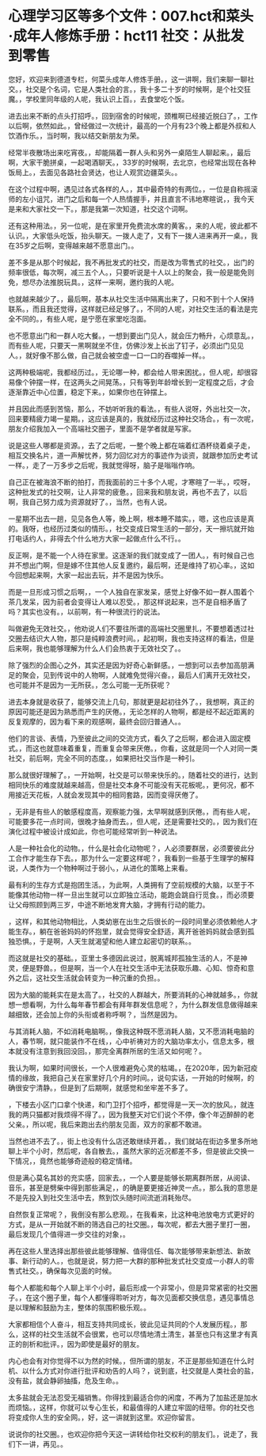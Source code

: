 # 心理学习区等多个文件：007.hct和菜头·成年人修炼手册：hct11 社交：从批发到零售

您好，欢迎来到德道专栏，何菜头成年人修炼手册。，这一讲啊，我们来聊一聊社交。，社交是个名词，它是人类社会的言。，我十多二十岁的时候啊，是个社交狂魔。，学校里同年级的人呢，我认识上百。，去食堂吃个饭。

进去出来不断的点头打招呼。，回到宿舍的时候呢，颈椎啊已经接近脱臼了。，工作以后啊，依然如此。，曾经做过一次统计，最高的一个月有23个晚上都是外叔和人饮酒作乐。，当时啊，我以结交新朋友为荣。

经常半夜散场出来吃宵夜。，却能隔着一群人头和另外一桌陌生人聊起来。，最后啊，大家干脆拼桌，一起喝酒聊天。，33岁的时候啊，去北京，也经常出现在各种饭局上。，去面见各路社会贤达，也让人观赏边疆菜头。。

在这个过程中啊，遇见过各式各样的人。，其中最奇特的有两位。，一位是自称摇滚师的左小诅咒，进门之后和每一个人热情握手，并且直言不讳地寒暄说，，我今天是来和大家社交一下。，那是我第一次知道，社交这个词啊。

还有这种用法。，另一位呢，是在家里开免费流水席的黄客。，来的人呢，彼此都不认识。，大家低头吃饭，抬头聊天。一拨人走了，又有下一拨人进来再开一桌。，我在35岁之后啊，变得越来越不愿意出门。。

差不多是从那个时候起，我不再批发式的社交，而是改为零售式的社交。，出门的频率很低，每次啊，减三五个人。，只要听说是十人以上的聚会，我一般是能免则免，想尽办法推脱玩具。，这样一来啊，邀约我的人呢。

也就越来越少了。，最后啊，基本从社交生活中隔离出来了，只和不到十个人保持联系。，而且我还觉得，这样就已经足够了。，不同的人呢，对社交生活的看法是完全不同的。，有些人呢，是宁愿在家里吃泡面。

也不愿意出门和一群人吃大餐。，一想到要出门见人，就会压力畅升，心烦意乱。，而有些人呢，只要天一黑啊就坐不住，仿佛沙发上长出了钉子，必须出门见见人。，就好像不那么做，自己就会被空虚一口一口的吞噬掉一样。。

这两种极端呢，我都经历过。，无论哪一种，都会给人带来困扰。，但人呢，却很容易像个钟摆一样，在这两头之间晃荡。，只有等到年龄增长到一定程度之后，才会逐渐靠近中心位置，稳定下来。，如果你也在钟摆上。

并且因此而感到苦恼，那么，不妨听听我的看法。，有些人说呀，外出社交一次，回来要精疲力竭一星期。，这应该是真的，我就经历过这种社交场合。，有一次呢，朋友介绍我加入一个高端社交圈子，里面不是学者就是写家。

说是这些人哪都是资源。，去了之后呢，一整个晚上都在端着红酒杯绕着桌子走，相互交换名片，道一声解忧养，努力回忆对方的事迹作为谈资，就跟参加历史考试一样。，走了一万多步之后呢，我就觉得呀，脑子是嗡嗡作响。

自己正在被海浪不断的拍打，而我面前的三十多个人呢，才寒暄了一半。，哎呀，这种批发式的社交啊，让人非常的疲惫。，回来我和朋友说，再也不去了，以后啊，我自己努力成为资源就好了。，当然，也有人说。

一星期不出去一趟，见见各色人等，晚上啊，根本睡不踏实。，嗯，这也应该是真的。我呀，也经历过类似的情形。，社交变成日常生活的一部分，天一擦坑就开始打电话约人，非得去个什么地方大家一起做点什么不行。。

反正啊，是不能一个人待在家里。这逐渐的我们就变成了一团人。，有时候自己也并不想出门啊，但是嫁不住其他人反复邀约，最后啊，还是维持了初心率。，这如今回想起来啊，大家一起出去玩，并不是因为快乐。

而是一旦形成习惯之后啊，，一个人独自在家发呆，感觉上好像不如一群人围着个茶几发呆，因为前者会变得让人难以忍受。，那这样说起来，岂不是自相矛盾了吗？其实也没有。，以前啊，有一种很流行的说法。

叫做避免无效社交。，他劝说人们不要往所谓的高端社交圈里扎，不要想着透过社交圈去结识大人物，那只是纯粹浪费时间。，起初啊，我也支持这样的看法，但是后来啊，我也能够理解为什么人们会热衷于无效社交了。。

除了强烈的企图心之外，其实还是因为好奇心新鲜感。，一想到可以去参加高朋满足的聚会，见到传说中的人物啊，人就难免觉得兴奋。，最后人们离开无效社交，也可能并不是因为一无所获。，怎么可能一无所获呢？

进去本身就是收获了，能够交流上几句，那就更是起初往外了。，我想啊，真正的原因可能还是因为熟悉而产生的厌倦。，无论怎样的人物啊，都是经不起近距离的反复观摩的，因为看下来的观感啊，最终会回归普通人。。

他们的言谈、表情，乃至彼此之间的交流方式，看久了之后啊，都会进入固定模式。，而这也就意味着重复，而重复会带来厌倦。，你看，这就是同一个人对同一类社交，前后啊，完全不同的态度。，如果把社交当作是一种引。

那么就很好理解了。，一开始啊，社交是可以带来快乐的。，随着社交的进行，达到相同快乐的难度就越来越高，但是社交本身不可能没有天花板呢。，更何况，都不用接近天花板，人就会发现其中的相同套路，因而变得厌倦了。

，无非是有些人的敏感程度高，观察能力强，太早啊就感到厌倦。，而有些人呢，可能要多花一点时间，很晚才抽身而去。，但人呢，还是需要社交的。，因为我们在演化过程中被设计成如此，你也可能经常听到一种说法。

人是一种社会化的动物。，什么是社会化动物呢？，人必须要群居，必须要彼此分工合作才能生存下去。，那为什么一定要这样呢？，我看到一些基于生理学的解释说，人类作为一个物种啊过于弱小。，从进化的策略上来看。

最有利的生存方式是抱团生活。，为此啊，人类拥有了空前规模的大脑，以至于不能像其他动物一样一旦出生就可以立即独立活动，能跑会跳自行觅食。，而必须要让父母照顾到两三岁，中途不断地发育大脑，才拥有行动的能力。

，这样，和其他动物相比，人类幼崽在出生之后很长的一段时间里必须依赖他人才能生存。，躺在爸爸妈妈的怀抱里，就会觉得安全舒适，离开爸爸妈妈就会感到孤独恐惧。，于是啊，人天生就渴望和他人建立起密切的联系。。

而这就是社交的基础。，亚里士多德因此说过，脱离城邦孤独生活的人，不是神灵，便是野兽。，但是啊，当一个人在社交生活中无法获取乐趣、心知、惊奇和意外之后，这社交生活就会转变为一种沉重的负担。。

因为大脑的能耗实在是太高了。，社交的人群越大，所要消耗的心神就越多。，你就想一想看啊，为什么每年春节都会有拜年群发信息呢？，为什么群发信息做得越来越细致，还会加上你的头衔或者称呼啊？，当然是因为。

与其消耗人脑，不如消耗电脑啊。，像我这种既不愿消耗人脑，又不愿消耗电脑的人，春节啊，就只能装作不在线，，心中祈祷对方的大脑功率太小，信息太多，根本就没有注意到我回没回。，那完全离群所居的生活又如何呢？。

我认为啊，如果时间很长，一个人很难避免心灵的枯竭。，在2020年，因为新冠疫情的缘故，我把自己关在家里好几个月的时间。，说句实话，一开始的时候啊，的确很安宁清静。，但是到了后期啊，就感觉和坐牢差不多了。

，下楼去小区门口拿个快递，和门卫打个招呼，都觉得是一天一次的放风。，就连我的两只猫都对我烦得不得了。，因为我整天对它们说个不停，像个年迈醉醉的老父亲。，所以呢，我后来跑出去约朋友见面，双方的家都不敢进。

当然也进不去了。，街上也没有什么店还敢继续开着。，我们就站在街边多里多所地聊上半个小时，然后呢，各自散去。，虽然大家的近况都差不多，但是彼此交换一下情况，，竟然也能够奇迹般的稳定情绪。

但是满心莫名其妙的充实感，回家去。，一个人要是能够长期离群所居，从阅读、音乐，甚至是劈柴中得到那些满足，，的确是要更接近神灵一点。，那么我的意思是不是先投入到社交生活中去，熬到饮头随时间流逝消耗殆尽。

自然恢复正常呢？，我倒没有那么悲观。，在我看来，比这种电池放电方式更好的方式，是从一开始就不断的筛选自己的社交圈。，每次呢，都去大圈子里打一圈，最后发现几个值得进一步交往的对象，。

再在这些人里选择出那些彼此能够理解、值得信任、每次能够带来新想法、新故事、新行动的人。，也就是说，努力把一大群的那种批发式社交变成一小群人的零售式社交。，确保每次见面的时候。

每个人都能和每个人聊上半个小时，最后形成一个非常小，但是异常紧密的社交圈子。，在这个圈子里，每个人都懂得聆听对方，每次见面都交换信息，遇见事情总是以理解和鼓励为主，整体的氛围积极乐观。。

大家都相信个人奋斗，相互支持共同成长，彼此见证共同的个人发展历程。，那么，这样的社交生活就不会很累，也可以尽情地清土清生，甚至也只有这里才有真正的剖析和批评。，因为即使是最好的朋友。

内心也会有对你觉得不以为然的时候。，但所谓的朋友，不正是那些知道在什么时机、以什么方式对你进行批评和劝告的人吗？，说到底，社交就是人类社会的盐，没有盐，就会静卵抽搐，危及生命。。

太多盐就会无法忍受无福销售。你得找到最适合你的闲度，不再为了加盐还是加水而烦恼。，这样，你就可以专心生长，和最值得的人建立牢固的纽带。你的社交也将变成你人生的安全网。，好，这一讲就到这里。欢迎你留言。

说说你的社交圈。，也欢迎你把今天这一讲转给你社交权利的朋友们。，说走了，我们下一讲，再见。。